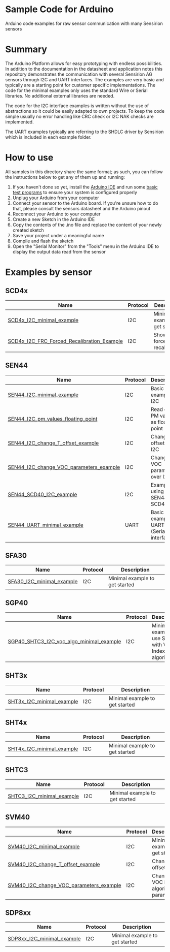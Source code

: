 # Sample Code for Arduino
Arduino code examples for raw sensor communication with many Sensirion sensors

# Summary
The Arduino Platform allows for easy prototyping with endless possibilities. In addition to the documentation in the datasheet and application notes this repository demonstrates the communication with several Sensirion AG sensors through I2C and UART interfaces. The examples are very basic and typically are a starting point for customer specific implementations. The code for the minimal examples only uses the standard Wire or Serial libraries. No additional external libraries are needed. 

The code for the I2C interface examples is written without the use of abstractions so it could be easily adapted to own projects. To keep the code simple usually no error handling like CRC check or I2C NAK checks are implemented.

The UART examples typically are referring to the SHDLC driver by Sensirion which is included in each example folder. 

# How to use

All samples in this directory share the same format; as such, you can follow the instructions below to get any of them up and running:

1. If you haven't done so yet, install the [Arduino IDE](https://www.arduino.cc/en/software) and run some [basic test programs](https://www.arduino.cc/en/Tutorial/BuiltInExamples/Blink) to ensure your system is configured properly
1. Unplug your Arduino from your computer
1. Connect your sensor to the Arduino board. If you're unsure how to do that, please consult the sensors datasheet and the Arduino pinout
1. Reconnect your Arduino to your computer
1. Create a new Sketch in the Arduino IDE
1. Copy the contents of the .ino file and replace the content of your newly created sketch
1. Save your project under a meaningful name
1. Compile and flash the sketch
1. Open the "Serial Monitor" from the "Tools" menu in the Arduino IDE to display the output data read from the sensor

# Examples by sensor

## SCD4x

|Name|Protocol|Description|
|----|--------|-----------|
|[SCD4x_I2C_minimal_example](/SCD4x_I2C_minimal_example)|I2C|Minimal example to get started|
|[SCD4x_I2C_FRC_Forced_Recalibration_Example](SCD4x_I2C_FRC_Forced_Recalibration_Example)|I2C|Show forced recalibration|

## SEN44
|Name|Protocol|Description|
|----|--------|-----------|
|[SEN44_I2C_minimal_example](/SEN44_I2C_minimal_example)|I2C|Basic example for I2C|
|[SEN44_I2C_pm_values_floating_point](/SEN44_I2C_pm_values_floating_point)|I2C|Read out PM values as floating point|
|[SEN44_I2C_change_T_offset_example](/SEN44_I2C_change_T_offset_example)|I2C|Change T offset over I2C|
|[SEN44_I2C_change_VOC_parameters_example](/SEN44_I2C_change_VOC_parameters_example)|I2C|Change VOC parameters over I2C|
|[SEN44_SCD40_I2C_example](/SEN44_SCD40_I2C_example)|I2C|Example using SEN44 with SCD4x|
|[SEN44_UART_minimal_example](/SEN44_UART_minimal_example)|UART|Basic example for UART (Serial) interface|

## SFA30
|Name|Protocol|Description|
|----|--------|-----------|
|[SFA30_I2C_minimal_example](/SFA30_I2C_minimal_example)|I2C|Minimal example to get started|


## SGP40
|Name|Protocol|Description|
|----|--------|-----------|
|[SGP40_SHTC3_I2C_voc_algo_minimal_example](/SGP40_SHTC3_I2C_voc_algo_minimal_example)|I2C|Minimal example to use SGP40 with VOC Index algorithm|

## SHT3x
|Name|Protocol|Description|
|----|--------|-----------|
|[SHT3x_I2C_minimal_example](/SHT3x_I2C_minimal_example)|I2C|Minimal example to get started|

## SHT4x
|Name|Protocol|Description|
|----|--------|-----------|
|[SHT4x_I2C_minimal_example](/SHT4x_I2C_minimal_example)|I2C|Minimal example to get started|

## SHTC3
|Name|Protocol|Description|
|----|--------|-----------|
|[SHTC3_I2C_minimal_example](/SHTC3_I2C_minimal_example)|I2C|Minimal example to get started|


## SVM40
|Name|Protocol|Description|
|----|--------|-----------|
|[SVM40_I2C_minimal_example](/SVM40_I2C_minimal_example)|I2C|Minimal example to get started|
|[SVM40_I2C_change_T_offset_example](/SVM40_I2C_change_T_offset_example)|I2C|Change T offset|
|[SVM40_I2C_change_VOC_parameters_example](/SVM40_I2C_change_VOC_parameters_example)|I2C|Change VOC index algorithm parameters|


## SDP8xx
|Name|Protocol|Description|
|----|--------|-----------|
|[SDP8xx_I2C_minimal_example](/SDP8xx_I2C_minimal_example)|I2C|Minimal example to get started|




